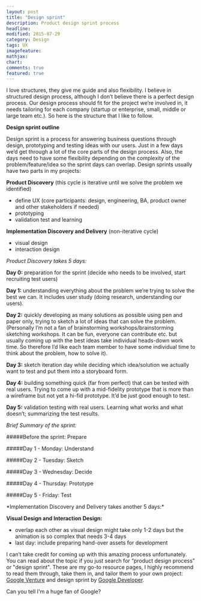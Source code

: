 ```yaml
---
layout: post
title: "Design sprint"
description: Product design sprint process
headline:
modified: 2015-07-29
category: Design
tags: UX
imagefeature:
mathjax:
chart:
comments: true
featured: true
---
```


I love structures, they give me guide and also flexibility. I believe in structured design process, although I don’t believe there is a perfect design process. Our design process should fit for the project we’re involved in, it needs tailoring for each company (startup or enterprise, small, middle or large team etc.). So here is the structure that I like to follow.

**Design sprint outline**

Design sprint is a process for answering business questions through design, prototyping and testing ideas with our users. Just in a few days we’d get through a lot of the core parts of the design process. Also, the days need to have some flexibility depending on the complexity of the problem/feature/idea so the sprint days can overlap. Design sprints usually have two parts in my projects:

**Product Discovery** (this cycle is iterative until we solve the problem we identified)

* define UX (core participants: design, engineering, BA, product owner and other stakeholders if needed)
* prototyping
* validation test and learning

**Implementation Discovery and Delivery** (non-iterative cycle)

* visual design
* interaction design

*Product Discovery takes 5 days:*

**Day 0:** preparation for the sprint (decide who needs to be involved, start recruiting test users)

**Day 1:**  understanding everything about the problem we’re trying to solve the best we can. It includes user study (doing research, understanding our users).

**Day 2:** quickly developing as many solutions as possible using pen and paper only, trying to sketch a lot of ideas that can solve the problem. (Personally I’m not a fan of brainstorming workshops/brainstorming sketching workshops. It can be fun, everyone can contribute etc. but usually coming up with the best ideas take individual heads-down work time. So therefore I’d like each team member to have some individual time to think about the problem, how to solve it).

**Day 3:** sketch iteration day while deciding which idea/solution we actually want to test and put them into a storyboard form.  

**Day 4:** building something quick (far from perfect) that can be tested with real users. Trying to come up with a mid-fidelity prototype that is more than a wireframe but not yet a hi-fid prototype. It’d be just good enough to test.

**Day 5:** validation testing with real users. Learning what works and what doesn’t; summarizing the test results.

*Brief Summary of the sprint:*

#####Before the sprint: Prepare

#####Day 1 - Monday: Understand

#####Day 2 - Tuesday: Sketch

#####Day 3 - Wednesday: Decide

#####Day 4 - Thursday: Prototype

#####Day 5 - Friday: Test

<p></p>
*Implementation Discovery and Delivery takes another 5 days:*

**Visual Design and Interaction Design:**

- overlap each other as visual design might take only 1-2 days but the animation is so complex that needs 3-4 days 
- last day: include preparing hand-over assets for development

I can’t take credit for coming up with this amazing process unfortunately. You can read about the topic if you just search for “product design process” or "design sprint". These are my go-to resource pages, I highly recommend to read them through, take them in, and tailor them to your own project: [Google Venture](http://www.gv.com/sprint/) and design sprint by [Google Developer](https://developers.google.com/design-sprint/). 

Can you tell I'm a huge fan of Google?
